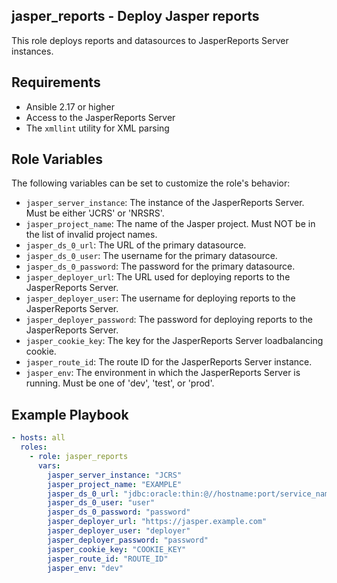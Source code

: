 ## jasper_reports - Deploy Jasper reports

This role deploys reports and datasources to JasperReports Server instances.

## Requirements

- Ansible 2.17 or higher
- Access to the JasperReports Server
- The `xmllint` utility for XML parsing

## Role Variables

The following variables can be set to customize the role's behavior:

- `jasper_server_instance`: The instance of the JasperReports Server. Must be either 'JCRS' or 'NRSRS'.
- `jasper_project_name`: The name of the Jasper project. Must NOT be in the list of invalid project names.
- `jasper_ds_0_url`: The URL of the primary datasource.
- `jasper_ds_0_user`: The username for the primary datasource.
- `jasper_ds_0_password`: The password for the primary datasource.
- `jasper_deployer_url`: The URL used for deploying reports to the JasperReports Server.
- `jasper_deployer_user`: The username for deploying reports to the JasperReports Server.
- `jasper_deployer_password`: The password for deploying reports to the JasperReports Server.
- `jasper_cookie_key`: The key for the JasperReports Server loadbalancing cookie.
- `jasper_route_id`: The route ID for the JasperReports Server instance.
- `jasper_env`: The environment in which the JasperReports Server is running. Must be one of 'dev', 'test', or 'prod'.

## Example Playbook

```yaml
- hosts: all
  roles:
    - role: jasper_reports
      vars:
        jasper_server_instance: "JCRS"
        jasper_project_name: "EXAMPLE"
        jasper_ds_0_url: "jdbc:oracle:thin:@//hostname:port/service_name"
        jasper_ds_0_user: "user"
        jasper_ds_0_password: "password"
        jasper_deployer_url: "https://jasper.example.com"
        jasper_deployer_user: "deployer"
        jasper_deployer_password: "password"
        jasper_cookie_key: "COOKIE_KEY"
        jasper_route_id: "ROUTE_ID"
        jasper_env: "dev"
```
